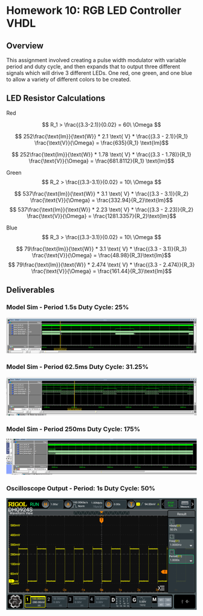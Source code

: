 # Homework 10: RGB LED Controller VHDL

## Overview

This assignment involved creating a pulse width modulator with variable period and duty cycle, and then expands that to output three different signals which will drive 3 different LEDs. One red, one green, and one blue to allow a variety of different colors to be created.

## LED Resistor Calculations

Red

$$  R_1 > \frac{(3.3-2.1)}{0.02} = 60\ \Omega $$

$$ 252\frac{\text{lm}}{\text{W}} * 2.1 \text{ V} * \frac{(3.3 - 2.1)}{R_1} \frac{\text{V}}{\Omega} = \frac{635}{R_1} \text{lm}$$

$$ 252\frac{\text{lm}}{\text{W}} * 1.78 \text{ V} * \frac{(3.3 - 1.78)}{R_1} \frac{\text{V}}{\Omega} = \frac{681.8112}{R_1} \text{lm}$$


Green
$$  R_2 > \frac{(3.3-3.1)}{0.02} = 10\ \Omega $$


$$ 537\frac{\text{lm}}{\text{W}} * 3.1 \text{ V} * \frac{(3.3 - 3.1)}{R_2} \frac{\text{V}}{\Omega} = \frac{332.94}{R_2}\text{lm}$$
$$ 537\frac{\text{lm}}{\text{W}} * 2.23 \text{ V} * \frac{(3.3 - 2.23)}{R_2} \frac{\text{V}}{\Omega} = \frac{1281.3357}{R_2}\text{lm}$$


Blue
$$  R_3 > \frac{(3.3-3.1)}{0.02} = 10\ \Omega $$


$$ 79\frac{\text{lm}}{\text{W}} * 3.1 \text{ V} * \frac{(3.3 - 3.1)}{R_3} \frac{\text{V}}{\Omega} = \frac{48.98}{R_3}\text{lm}$$
$$ 79\frac{\text{lm}}{\text{W}} * 2.474 \text{ V} * \frac{(3.3 - 2.474)}{R_3} \frac{\text{V}}{\Omega} = \frac{161.44}{R_3}\text{lm}$$

## Deliverables

### Model Sim - Period 1.5s		Duty Cycle: 25%
![A screenshot of a awesome working program](assets/Kirkland_Homework09_PWM01.png)

### Model Sim - Period 62.5ms		Duty Cycle: 31.25%
![A screenshot of a awesome working program](assets/Kirkland_Homework09_PWM02.png)

### Model Sim - Period 250ms		Duty Cycle: 175%
![A screenshot of a awesome working program](assets/Kirkland_Homework09_PWM03.png)

### Oscilloscope Output - Period: 1s	Duty Cycle: 50%
![A screenshot of a awesome working program](assets/Kirkland_Homework09_Scope.png)
